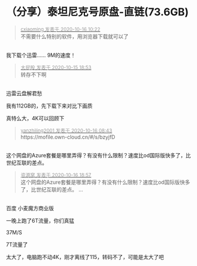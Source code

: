 # （分享）泰坦尼克号原盘-直链(73.6GB)


<div class="quote"><blockquote><font size="2"><a href="https://www.hostloc.com/forum.php?mod=redirect&amp;goto=findpost&amp;pid=9307814&amp;ptid=754692" target="_blank"><font color="#999999">cxiaoming 发表于 2020-10-16 10:22</font></a></font><br />
不需要什么特别的软件，用浏览器下载就可以了</blockquote></div><br />
我下载个迅雷…… 9M的速度！

<div class="quote"><blockquote><font size="2"><a href="https://www.hostloc.com/forum.php?mod=redirect&amp;goto=findpost&amp;pid=9305663&amp;ptid=754692" target="_blank"><font color="#999999">大屁股 发表于 2020-10-15 18:53</font></a></font><br />
转存不下啊</blockquote></div><br />
迅雷云盘解君愁

我有112GB的，先下载下来对比下画质<br />
<img id="aimg_LboGo" onclick="zoom(this, this.src, 0, 0, 0)" class="zoom" src="https://s1.ax1x.com/2020/10/16/0HfAWq.png" onmouseover="img_onmouseoverfunc(this)" onload="thumbImg(this)" border="0" alt="" />

真特么大，4K可以回顾下

<div class="quote"><blockquote><font size="2"><a href="https://www.hostloc.com/forum.php?mod=redirect&amp;goto=findpost&amp;pid=9307375&amp;ptid=754692" target="_blank"><font color="#999999">yanzhiling2001 发表于 2020-10-16 08:43</font></a></font><br />
https://mofile.own-cloud.cn/#/s/bzyjfD</blockquote></div><br />
这个网盘的Azure套餐是哪里弄得？有没有什么限制？速度比od国际版快多了，比世纪互联的差点。

<div class="quote"><blockquote><font size="2"><a href="https://www.hostloc.com/forum.php?mod=redirect&amp;goto=findpost&amp;pid=9310461&amp;ptid=754692" target="_blank"><font color="#999999">资源窝 发表于 2020-10-16 18:57</font></a></font><br />
这个网盘的Azure套餐是哪里弄得？有没有什么限制？速度比od国际版快多了，比世纪互联的差点。 ...</blockquote></div><br />
百度 小麦魔方商业版

一晚上跑了6T流量，你们真猛

37M/S

7T流量了

太大了，电脑跑不动4K，刚才离线了115，转码不了，可能是太大了吧
